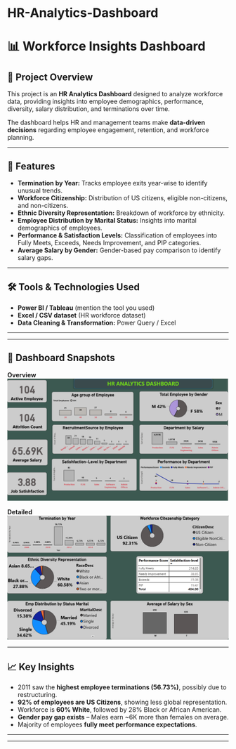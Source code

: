 # HR-Analytics-Dashboard

# 📊 Workforce Insights Dashboard

## 📌 Project Overview
This project is an **HR Analytics Dashboard** designed to analyze workforce data, providing insights into employee demographics, performance, diversity, salary distribution, and terminations over time.  

The dashboard helps HR and management teams make **data-driven decisions** regarding employee engagement, retention, and workforce planning.

---

## 🚀 Features
- **Termination by Year:** Tracks employee exits year-wise to identify unusual trends.  
- **Workforce Citizenship:** Distribution of US citizens, eligible non-citizens, and non-citizens.  
- **Ethnic Diversity Representation:** Breakdown of workforce by ethnicity.  
- **Employee Distribution by Marital Status:** Insights into marital demographics of employees.  
- **Performance & Satisfaction Levels:** Classification of employees into Fully Meets, Exceeds, Needs Improvement, and PIP categories.  
- **Average Salary by Gender:** Gender-based pay comparison to identify salary gaps.

---

## 🛠️ Tools & Technologies Used
- **Power BI / Tableau** (mention the tool you used)  
- **Excel / CSV dataset** (HR workforce dataset)  
- **Data Cleaning & Transformation:** Power Query / Excel   

---

---

## 📸 Dashboard Snapshots
**Overview**  
![Overview](https://github.com/Sugam-100/HR-Analytics-Dashboard/blob/main/HR%20Dashboard%20Snapshort%201.png)

**Detailed**  
![Detailed](https://github.com/Sugam-100/HR-Analytics-Dashboard/blob/main/HR%20Dashboard%20Snapshort%202.png)




---

## 📈 Key Insights
- 2011 saw the **highest employee terminations (56.73%)**, possibly due to restructuring.  
- **92% of employees are US Citizens**, showing less global representation.  
- Workforce is **60% White**, followed by 28% Black or African American.  
- **Gender pay gap exists** – Males earn ~6K more than females on average.  
- Majority of employees **fully meet performance expectations**.

---


---

